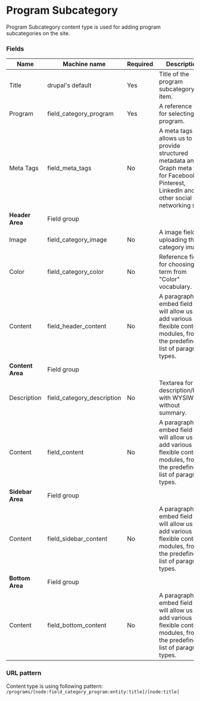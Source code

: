 # Program Subcategory
Program Subcategory content type is used for adding program subcategories on the site.

### Fields
| Name  | Machine name | Required | Description |
| ------------- | ------------- | ------------- | ------------- |
| Title  | drupal's default  | Yes | Title of the program subcategory item. |
| Program  | field\_category_program  | Yes | A reference field for selecting the program. |
| Meta Tags  | field\_meta_tags  | No | A meta tags field allows us to provide structured metadata and Graph meta tags for Facebook, Pinterest, LinkedIn and other social networking sites. |
| **Header Area** | Field group |||
| Image | field\_category_image | No | A image field, for uploading the category image. |
| Color | field\_category_color | No | Reference field for choosing the term from "Color" vocabulary. |
| Content | field\_header_content | No | A paragraph embed field that will allow us to add various flexible content modules, from the predefined list of paragraph types. |
| **Content Area** | Field group |||
| Description | field\_category_description | No | Textarea for the description/body with WYSIWYG, without summary. |
| Content | field_content | No | A paragraph embed field that will allow us to add various flexible content modules, from the predefined list of paragraph types. |
| **Sidebar Area** | Field group |||
| Content | field\_sidebar_content | No | A paragraph embed field that will allow us to add various flexible content modules, from the predefined list of paragraph types. |
| **Bottom Area** | Field group|||
| Content | field\_bottom_content | No | A paragraph embed field that will allow us to add various flexible content modules, from the predefined list of paragraph types. |

### URL pattern

Content type is using following pattern:
`/programs/[node:field_category_program:entity:title]/[node:title]`
